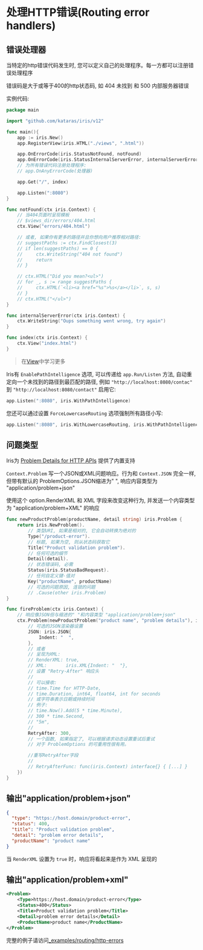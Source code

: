 # 处理HTTP错误(Routing error handlers)

## 错误处理器

当特定的http错误代码发生时, 您可以定义自己的处理程序。每一方都可以注册错误处理程序

错误码是大于或等于400的http状态码, 如 404 未找到 和 500 内部服务器错误

实例代码:

```go
package main

import "github.com/kataras/iris/v12"

func main(){
    app := iris.New()
    app.RegisterView(iris.HTML("./views", ".html"))

    app.OnErrorCode(iris.StatusNotFound, notFound)
    app.OnErrorCode(iris.StatusInternalServerError, internalServerError)
    // 为所有错误代码注册处理程序:
    // app.OnAnyErrorCode(处理器)

    app.Get("/", index)

    app.Listen(":8080")
}

func notFound(ctx iris.Context) {
    // 当404页面时呈现模板
    // $views_dir/errors/404.html
    ctx.View("errors/404.html")

    // 或者, 如果你有更多的路径并且你想向用户推荐相对路径:
    // suggestPaths := ctx.FindClosest(3)
    // if len(suggestPaths) == 0 {
    //     ctx.WriteString("404 not found")
    //     return
    // }

    // ctx.HTML("Did you mean?<ul>")
    // for _, s := range suggestPaths {
    //     ctx.HTML(`<li><a href="%s">%s</a></li>`, s, s)
    // }
    // ctx.HTML("</ul>")
}

func internalServerError(ctx iris.Context) {
    ctx.WriteString("Oups something went wrong, try again")
}

func index(ctx iris.Context) {
    ctx.View("index.html")
}
```

> 在[View](/View.md)中学习更多

Iris有 `EnablePathIntelligence` 选项, 可以传递给 `app.Run/Listen` 方法, 自动重定向一个未找到的路径到最匹配的路径, 例如 `"http://localhost:8080/contac"` 到 `"http://localhost:8080/contact"` 启用它:

```go
app.Listen(":8080", iris.WithPathIntelligence)
```

您还可以通过设置 `ForceLowercaseRouting` 选项强制所有路径小写:

```go
app.Listen(":8080", iris.WithLowercaseRouting, iris.WithPathIntelligence)
```

## 问题类型

Iris为 [Problem Details for HTTP APIs](https://tools.ietf.org/html/rfc7807) 提供了内置支持

`Context.Problem` 写一个JSON或XML问题响应。行为和 `Context.JSON` 完全一样, 但带有默认的 ProblemOptions.JSON缩进为" ", 响应内容类型为 "application/problem+json"

使用这个 option.RenderXML 和 XML 字段来改变这种行为, 并发送一个内容类型为 "application/problem+XML" 的响应

```go
func newProductProblem(productName, detail string) iris.Problem {
    return iris.NewProblem().
        // 类型URI, 如果是相对的, 它会自动转换为绝对的
        Type("/product-error"). 
        // 标题, 如果为空, 则从状态码获取它
        Title("Product validation problem").
        // 任何可选的细节
        Detail(detail).
        // 状态错误码, 必需
        Status(iris.StatusBadRequest).
        // 任何自定义键-值对
        Key("productName", productName)
        // 可选的问题原因, 连锁的问题
        // .Cause(other iris.Problem)
}

func fireProblem(ctx iris.Context) {
    // 响应像JSON但与缩进的" "和内容类型 "application/problem+json"
    ctx.Problem(newProductProblem("product name", "problem details"), iris.ProblemOptions{
        // 可选的JSON渲染器设置
        JSON: iris.JSON{
            Indent: "  ",
        },
        // 或者
        // 呈现为XML:
        // RenderXML: true,
        // XML:       iris.XML{Indent: "  "},
        // 设置 "Retry-After" 响应头
        //
        // 可以接收:
        // time.Time for HTTP-Date,
        // time.Duration, int64, float64, int for seconds
        // 或字符串表示日期或持续时间
        // 例子:
        // time.Now().Add(5 * time.Minute),
        // 300 * time.Second,
        // "5m",
        //
        RetryAfter: 300,
        // 一个函数, 如果指定了, 可以根据请求动态设置重试后重试
        // 对于 ProblemOptions 的可重用性很有用。

        //重写RetryAfter字段
        //
        // RetryAfterFunc: func(iris.Context) interface{} { [...] }
    })
}
```

## 输出"application/problem+json"

```json
{
  "type": "https://host.domain/product-error",
  "status": 400,
  "title": "Product validation problem",
  "detail": "problem error details",
  "productName": "product name"
}
```

当 `RenderXML` 设置为 `true` 时，响应将看起来是作为 XML 呈现的

## 输出"application/problem+xml"

```XML
<Problem>
    <Type>https://host.domain/product-error</Type>
    <Status>400</Status>
    <Title>Product validation problem</Title>
    <Detail>problem error details</Detail>
    <ProductName>product name</ProductName>
</Problem>
```

完整的例子请访问[_examples/routing/http-errors](https://github.com/kataras/iris/blob/master/_examples/routing/http-errors/main.go)
